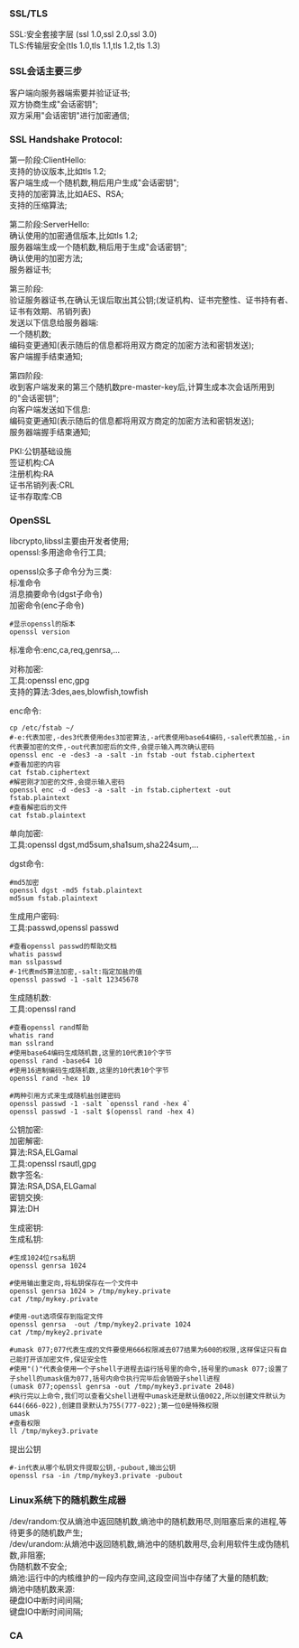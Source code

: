 ### SSL/TLS  
SSL:安全套接字层 (ssl 1.0,ssl 2.0,ssl 3.0)  
TLS:传输层安全(tls 1.0,tls 1.1,tls 1.2,tls 1.3)

### SSL会话主要三步 
客户端向服务器端索要并验证证书;  
双方协商生成"会话密钥";  
双方采用"会话密钥"进行加密通信;  

### SSL Handshake Protocol:  

第一阶段:ClientHello:  
支持的协议版本,比如tls 1.2;  
客户端生成一个随机数,稍后用户生成"会话密钥";    
支持的加密算法,比如AES、RSA;  
支持的压缩算法;  

第二阶段:ServerHello:  
确认使用的加密通信版本,比如tls 1.2;  
服务器端生成一个随机数,稍后用于生成"会话密钥";  
确认使用的加密方法;  
服务器证书;  

第三阶段:  
验证服务器证书,在确认无误后取出其公钥;(发证机构、证书完整性、证书持有者、证书有效期、吊销列表)  
发送以下信息给服务器端:  
一个随机数;  
编码变更通知(表示随后的信息都将用双方商定的加密方法和密钥发送);  
客户端握手结束通知;  

第四阶段:  
收到客户端发来的第三个随机数pre-master-key后,计算生成本次会话所用到的"会话密钥";  
向客户端发送如下信息:  
编码变更通知(表示随后的信息都将用双方商定的加密方法和密钥发送);  
服务器端握手结束通知;  


PKI:公钥基础设施  
签证机构:CA  
注册机构:RA  
证书吊销列表:CRL  
证书存取库:CB  

### OpenSSL  
libcrypto,libssl主要由开发者使用;    
openssl:多用途命令行工具;  

openssl众多子命令分为三类:  
标准命令  
消息摘要命令(dgst子命令)  
加密命令(enc子命令)  

```shell
#显示openssl的版本
openssl version
```
标准命令:enc,ca,req,genrsa,...  

对称加密:  
工具:openssl enc,gpg  
支持的算法:3des,aes,blowfish,towfish  

enc命令:  
```shell
cp /etc/fstab ~/
#-e:代表加密,-des3代表使用des3加密算法,-a代表使用base64编码,-sale代表加盐,-in代表要加密的文件,-out代表加密后的文件,会提示输入两次确认密码
openssl enc -e -des3 -a -salt -in fstab -out fstab.ciphertext
#查看加密的内容
cat fstab.ciphertext
#解密刚才加密的文件,会提示输入密码
openssl enc -d -des3 -a -salt -in fstab.ciphertext -out fstab.plaintext
#查看解密后的文件
cat fstab.plaintext
```

单向加密:  
工具:openssl dgst,md5sum,sha1sum,sha224sum,...   

dgst命令:  
```shell
#md5加密
openssl dgst -md5 fstab.plaintext
md5sum fstab.plaintext
```

生成用户密码:  
工具:passwd,openssl passwd
```shell
#查看openssl passwd的帮助文档
whatis passwd
man sslpasswd
#-1代表md5算法加密,-salt:指定加盐的值
openssl passwd -1 -salt 12345678
```

生成随机数:  
工具:openssl rand  

```shell
#查看openssl rand帮助
whatis rand
man sslrand
#使用base64编码生成随机数,这里的10代表10个字节
openssl rand -base64 10
#使用16进制编码生成随机数,这里的10代表10个字节
openssl rand -hex 10

#两种引用方式来生成随机盐创建密码
openssl passwd -1 -salt `openssl rand -hex 4`
openssl passwd -1 -salt $(openssl rand -hex 4)
```

公钥加密:  
加密解密:  
算法:RSA,ELGamal  
工具:openssl rsautl,gpg  
数字签名:  
算法:RSA,DSA,ELGamal  
密钥交换:  
算法:DH  

生成密钥:  
生成私钥:  
```shell
#生成1024位rsa私钥
openssl genrsa 1024

#使用输出重定向,将私钥保存在一个文件中
openssl genrsa 1024 > /tmp/mykey.private
cat /tmp/mykey.private

#使用-out选项保存到指定文件
openssl genrsa  -out /tmp/mykey2.private 1024
cat /tmp/mykey2.private

#umask 077;077代表生成的文件要使用666权限减去077结果为600的权限,这样保证只有自己能打开该加密文件,保证安全性
#使用"()"代表会使用一个子shell子进程去运行括号里的命令,括号里的umask 077;设置了子shell的umask值为077,括号内命令执行完毕后会销毁子shell进程
(umask 077;openssl genrsa -out /tmp/mykey3.private 2048)
#执行完以上命令,我们可以查看父shell进程中umask还是默认值0022,所以创建文件默认为644(666-022),创建目录默认为755(777-022);第一位0是特殊权限  
umask
#查看权限
ll /tmp/mykey3.private
```
提出公钥  
```shell
#-in代表从哪个私钥文件提取公钥,-pubout,输出公钥
openssl rsa -in /tmp/mykey3.private -pubout
```

### Linux系统下的随机数生成器  
/dev/random:仅从熵池中返回随机数,熵池中的随机数用尽,则阻塞后来的进程,等待更多的随机数产生;    
/dev/urandom:从熵池中返回随机数,熵池中的随机数用尽,会利用软件生成伪随机数,非阻塞;  
伪随机数不安全;  
熵池:运行中的内核维护的一段内存空间,这段空间当中存储了大量的随机数;  
熵池中随机数来源:  
硬盘IO中断时间间隔;  
键盘IO中断时间间隔;  

### CA











